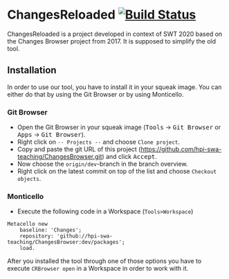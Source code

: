 # ChangesReloaded [![Build Status](https://travis-ci.org/HPI-SWA-Teaching/ChangesBrowser.svg?branch=team09)](https://travis-ci.org/HPI-SWA-Teaching/ChangesBrowser)

ChangesReloaded is a project developed in context of SWT 2020 based on the Changes Browser project from 2017. It is supposed to simplify the old tool.

## Installation
In order to use our tool, you have to install it in your squeak image. You can either do that by using the Git Browser or by using Monticello.

### Git Browser
- Open the Git Browser in your squeak image (<kbd>Tools</kbd> → <kbd>Git Browser</kbd> or <kbd>Apps</kbd> → <kbd>Git Browser</kbd>).
- Right click on `-- Projects --` and choose `Clone project`.
- Copy and paste the git URL of this project (https://github.com/hpi-swa-teaching/ChangesBrowser.git) and click <kbd>Accept</kbd>.
- Now choose the `origin/dev`-branch in the branch overview.
- Right click on the latest commit on top of the list and choose `Checkout objects`.

### Monticello
- Execute the following code in a Workspace (`Tools>Workspace`)
```
Metacello new
    baseline: 'Changes';
    repository: 'github://hpi-swa-teaching/ChangesBrowser:dev/packages';
    load.
```

After you installed the tool through one of those options you have to execute `CRBrowser open` in a Workspace in order to work with it.
